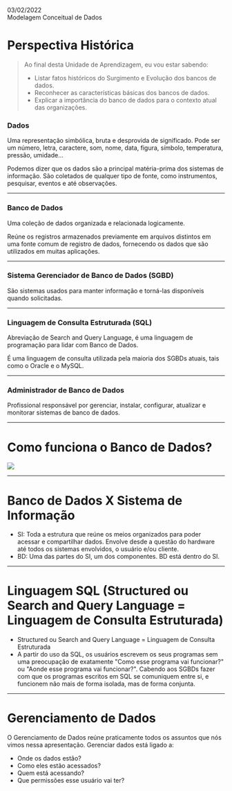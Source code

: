 03/02/2022 <br>
Modelagem Conceitual de Dados

# Perspectiva Histórica

> Ao final desta Unidade de Aprendizagem, eu vou estar sabendo:
>- Listar fatos históricos do Surgimento e Evolução dos bancos de dados.
>- Reconhecer as características básicas dos bancos de dados.
>- Explicar a importância do banco de dados para o contexto atual das organizações. 

### Dados 
Uma representação simbólica, bruta e desprovida de significado. Pode ser um número, letra, caractere, som, nome, data, figura, símbolo, temperatura, pressão, umidade... <br>

Podemos dizer que os dados são a principal matéria-prima dos sistemas de informação. 
São coletados de qualquer tipo de fonte, como instrumentos, pesquisar, eventos e até observações.

---
### Banco de Dados 
Uma coleção de dados organizada e relacionada logicamente.

Reúne os registros armazenados previamente em arquivos distintos em uma fonte comum de registro de dados, fornecendo os dados que são utilizados em muitas aplicações.

---
### Sistema Gerenciador de Banco de Dados (SGBD)
São sistemas usados para manter informação e torná-las disponíveis quando solicitadas.

---
### Linguagem de Consulta Estruturada (SQL)
Abreviação de Search and Query Language, é uma linguagem de programação para lidar com Banco de Dados.

É uma linguagem de consulta utilizada pela maioria dos SGBDs atuais, tais como o Oracle e o MySQL.

---
### Administrador de Banco de Dados
Profissional responsável por gerenciar, instalar, configurar, atualizar e monitorar sistemas de banco de dados.

---


# Como funciona o Banco de Dados?
![](https://statics-marketplace.plataforma.grupoa.education/sagah/827361e5-3bb7-4258-a0ed-fe447d219cad/6768f1de-f11d-4386-9f7f-a5c3cefd9826.jpg)

-------------------------------------
# Banco de Dados X Sistema de Informação

- SI: Toda a estrutura que reúne os meios organizados para poder acessar e compartilhar dados. Envolve desde a questão do hardware até todos os sistemas envolvidos, o usuário e/ou cliente.
- BD: Uma das partes do SI, um dos componentes. BD está dentro do SI.

-------------------------------------
# Linguagem SQL (Structured ou Search and Query Language = Linguagem de Consulta Estruturada)

- Structured ou Search and Query Language = Linguagem de Consulta Estruturada
- A partir do uso da SQL, os usuários escrevem os seus programas sem uma preocupação de exatamente "Como esse programa vai funcionar?" ou "Aonde esse programa vai funcionar?". Cabendo aos SGBDs fazer com que os programas escritos em SQL se comuniquem entre si, e funcionem não mais de forma isolada, mas de forma conjunta.

-------------------------------------
# Gerenciamento de Dados
O Gerenciamento de Dados reúne praticamente todos os assuntos que nós vimos nessa apresentação. Gerenciar dados está ligado a: 
- Onde os dados estão?
- Como eles estão acessados?
- Quem está acessando?
- Que permissões esse usuário vai ter?
	












